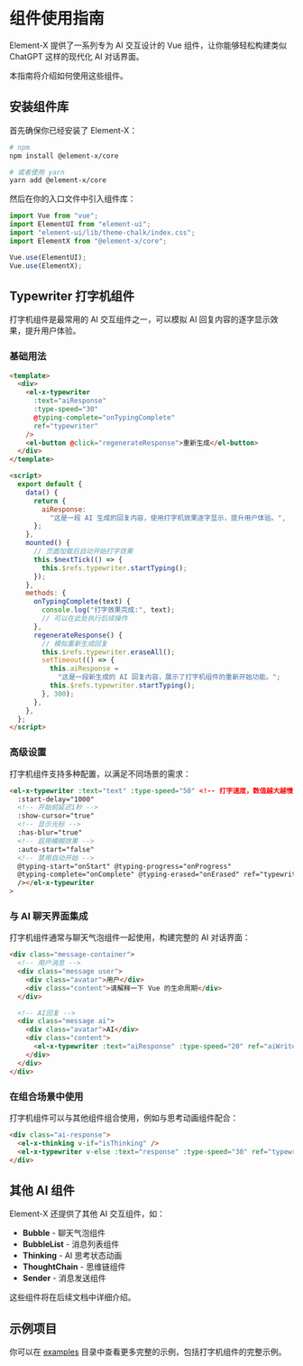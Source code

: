 # 组件使用指南

Element-X 提供了一系列专为 AI 交互设计的 Vue 组件，让你能够轻松构建类似 ChatGPT 这样的现代化 AI 对话界面。

本指南将介绍如何使用这些组件。

## 安装组件库

首先确保你已经安装了 Element-X：

```bash
# npm
npm install @element-x/core

# 或者使用 yarn
yarn add @element-x/core
```

然后在你的入口文件中引入组件库：

```js
import Vue from "vue";
import ElementUI from "element-ui";
import "element-ui/lib/theme-chalk/index.css";
import ElementX from "@element-x/core";

Vue.use(ElementUI);
Vue.use(ElementX);
```

## Typewriter 打字机组件

打字机组件是最常用的 AI 交互组件之一，可以模拟 AI 回复内容的逐字显示效果，提升用户体验。

### 基础用法

```html
<template>
  <div>
    <el-x-typewriter
      :text="aiResponse"
      :type-speed="30"
      @typing-complete="onTypingComplete"
      ref="typewriter"
    />
    <el-button @click="regenerateResponse">重新生成</el-button>
  </div>
</template>

<script>
  export default {
    data() {
      return {
        aiResponse:
          "这是一段 AI 生成的回复内容，使用打字机效果逐字显示，提升用户体验。",
      };
    },
    mounted() {
      // 页面加载后自动开始打字效果
      this.$nextTick(() => {
        this.$refs.typewriter.startTyping();
      });
    },
    methods: {
      onTypingComplete(text) {
        console.log("打字效果完成:", text);
        // 可以在此处执行后续操作
      },
      regenerateResponse() {
        // 模拟重新生成回复
        this.$refs.typewriter.eraseAll();
        setTimeout(() => {
          this.aiResponse =
            "这是一段新生成的 AI 回复内容，展示了打字机组件的重新开始功能。";
          this.$refs.typewriter.startTyping();
        }, 300);
      },
    },
  };
</script>
```

### 高级设置

打字机组件支持多种配置，以满足不同场景的需求：

```html
<el-x-typewriter :text="text" :type-speed="50" <!-- 打字速度，数值越大越慢 -->
  :start-delay="1000"
  <!-- 开始前延迟1秒 -->
  :show-cursor="true"
  <!-- 显示光标 -->
  :has-blur="true"
  <!-- 启用模糊效果 -->
  :auto-start="false"
  <!-- 禁用自动开始 -->
  @typing-start="onStart" @typing-progress="onProgress"
  @typing-complete="onComplete" @typing-erased="onErased" ref="typewriter"
  /></el-x-typewriter
>
```

### 与 AI 聊天界面集成

打字机组件通常与聊天气泡组件一起使用，构建完整的 AI 对话界面：

```html
<div class="message-container">
  <!-- 用户消息 -->
  <div class="message user">
    <div class="avatar">用户</div>
    <div class="content">请解释一下 Vue 的生命周期</div>
  </div>

  <!-- AI回复 -->
  <div class="message ai">
    <div class="avatar">AI</div>
    <div class="content">
      <el-x-typewriter :text="aiResponse" :type-speed="20" ref="aiWriter" />
    </div>
  </div>
</div>
```

### 在组合场景中使用

打字机组件可以与其他组件组合使用，例如与思考动画组件配合：

```html
<div class="ai-response">
  <el-x-thinking v-if="isThinking" />
  <el-x-typewriter v-else :text="response" :type-speed="30" ref="typewriter" />
</div>
```

## 其他 AI 组件

Element-X 还提供了其他 AI 交互组件，如：

- **Bubble** - 聊天气泡组件
- **BubbleList** - 消息列表组件
- **Thinking** - AI 思考状态动画
- **ThoughtChain** - 思维链组件
- **Sender** - 消息发送组件

这些组件将在后续文档中详细介绍。

## 示例项目

你可以在 [examples](../examples/typewriter/basic.vue) 目录中查看更多完整的示例，包括打字机组件的完整示例。
